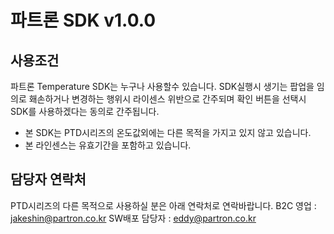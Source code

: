 # 파트론 SDK v1.0.0
## 사용조건
파트론 Temperature SDK는 누구나 사용할수 있습니다. SDK실행시 생기는 팝업을 임의로 홰손하거나
변경하는 행위시 라이센스 위반으로 간주되며 확인 버튼을 선택시 SDK를 사용하겠다는 동의로 간주됩니다.
  * 본 SDK는 PTD시리즈의 온도값외에는 다른 목적을 가지고 있지 않고 있습니다.
  * 본 라인센스는 유효기간을 포함하고 있습니다.

## 담당자 연락처

PTD시리즈의 다른 목적으로 사용하실 분은 아래 연락처로 연락바랍니다.
B2C 영업 : jakeshin@partron.co.kr
SW배포 담당자 : eddy@partron.co.kr

